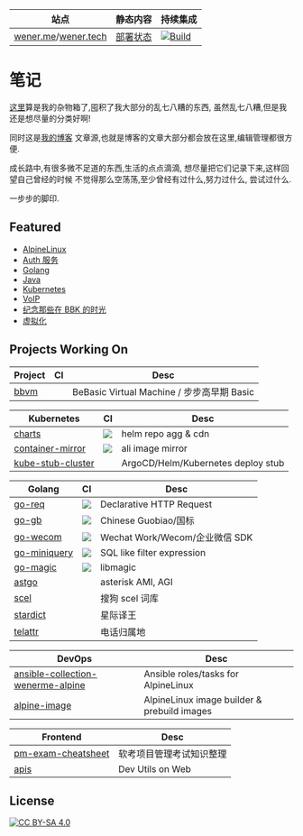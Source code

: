 | 站点                                                              | 静态内容                                                 | 持续集成                                                                                                         |
| ----------------------------------------------------------------- | -------------------------------------------------------- | ---------------------------------------------------------------------------------------------------------------- |
| [wener.me](https://wener.me)/[wener.tech](https://www.wener.tech) | [部署状态](https://github.com/wenerme/wener/deployments) | [![Build](https://github.com/wenerme/wener/workflows/Build/badge.svg)](https://github.com/wenerme/wener/actions) |

# 笔记

[这里](https://github.com/wenerme/wener)算是我的杂物箱了,囤积了我大部分的乱七八糟的东西,
虽然乱七八糟,但是我还是想尽量的分类好啊!

同时这是[我的博客](https://wener.me)
文章源,也就是博客的文章大部分都会放在这里,编辑管理都很方便.

成长路中,有很多微不足道的东西,生活的点点滴滴,
想尽量把它们记录下来,这样回望自己曾经的时候
不觉得那么空荡荡,至少曾经有过什么,努力过什么,
尝试过什么.

一步步的脚印.

## Featured

- [AlpineLinux](https://www.wener.tech/notes/os/alpine/alpine)
- [Auth 服务](https://www.wener.tech/notes/service/auth/auth)
- [Golang](https://www.wener.tech/notes/languages/go/go)
- [Java](https://www.wener.tech/notes/java/java)
- [Kubernetes](https://www.wener.tech/notes/devops/kubernetes/kubernetes)
- [VoIP](https://www.wener.tech/notes/voip/voip)
- [纪念那些在 BBK 的时光](https://wener.me/story/bbk-memory)
- [虚拟化](https://www.wener.tech/notes/os/virt/virt)

## Projects Working On

| Project | CI  | Desc                                       |
| ------- | --- | ------------------------------------------ |
| [bbvm]  |     | BeBasic Virtual Machine / 步步高早期 Basic |

[bbvm]: https://github.com/wenerme/bbvm

| Kubernetes          | CI                                                  | Desc                               |
| ------------------- | --------------------------------------------------- | ---------------------------------- |
| [charts]            | [![][charts-ci-img]][charts-ci]                     | helm repo agg & cdn                |
| [container-mirror]  | [![][container-mirror-ci-img]][container-mirror-ci] | ali image mirror                   |
| [kube-stub-cluster] |                                                     | ArgoCD/Helm/Kubernetes deploy stub |

[charts]: https://github.com/wenerme/charts
[charts-ci-img]: https://github.com/wenerme/charts/actions/workflows/pages.yaml/badge.svg
[charts-ci]: https://github.com/wenerme/charts/actions/workflows/pages.yaml
[container-mirror]: https://github.com/wenerme/container-mirror
[container-mirror-ci-img]: https://github.com/wenerme/container-mirror/actions/workflows/sync.yaml/badge.svg
[container-mirror-ci]: https://github.com/wenerme/container-mirror/actions/workflows/sync.yaml
[kube-stub-cluster]: https://github.com/wenerme/kube-stub-cluster

| Golang         | CI                                          | Desc                           |
| -------------- | ------------------------------------------- | ------------------------------ |
| [go-req]       | [![][go-req-ci-img]][go-req-ci]             | Declarative HTTP Request       |
| [go-gb]        | [![][go-gb-ci-img]][go-gb-ci]               | Chinese Guobiao/国标           |
| [go-wecom]     | [![][go-wecom-ci-img]][go-wecom-ci]         | Wechat Work/Wecom/企业微信 SDK |
| [go-miniquery] | [![][go-miniquery-ci-img]][go-miniquery-ci] | SQL like filter expression     |
| [go-magic]     | [![][go-magic-ci-img]][go-magic-ci]         | libmagic                       |
| [astgo]        |                                             | asterisk AMI, AGI              |
| [scel]         |                                             | 搜狗 scel 词库                 |
| [stardict]     |                                             | 星际译王                       |
| [telattr]      |                                             | 电话归属地                     |

[go-req]: https://github.com/wenerme/go-req
[go-req-ci-img]: https://github.com/wenerme/go-req/actions/workflows/ci.yml/badge.svg
[go-req-ci]: https://github.com/wenerme/go-req/actions/workflows/ci.yml
[go-magic]: https://github.com/wenerme/go-magic
[go-magic-ci]: https://github.com/wenerme/go-magic/actions/workflows/ci.yml
[go-magic-ci-img]: https://github.com/wenerme/go-magic/actions/workflows/ci.yml/badge.svg
[astgo]: https://github.com/wenerme/astgo
[go-gb]: https://github.com/wenerme/go-gb
[go-gb-ci-img]: https://github.com/wenerme/go-gb/actions/workflows/ci.yml/badge.svg
[go-gb-ci]: https://github.com/wenerme/go-gb/actions/workflows/ci.yml
[go-wecom]: https://github.com/wenerme/go-wecom
[go-wecom-ci]: https://github.com/wenerme/go-wecom/actions/workflows/ci.yml
[go-wecom-ci-img]: https://github.com/wenerme/go-wecom/actions/workflows/ci.yml/badge.svg
[go-miniquery]: https://github.com/wenerme/go-miniquery
[go-miniquery-ci]: https://github.com/wenerme/go-miniquery/actions/workflows/ci.yml
[go-miniquery-ci-img]: https://github.com/wenerme/go-miniquery/actions/workflows/ci.yml/badge.svg
[scel]: https://github.com/wenerme/scel
[stardict]: https://github.com/wenerme/stardict
[telattr]: https://github.com/wenerme/telattr

| DevOps                              | Desc                                        |
| ----------------------------------- | ------------------------------------------- |
| [ansible-collection-wenerme-alpine] | Ansible roles/tasks for AlpineLinux         |
| [alpine-image]                      | AlpineLinux image builder & prebuild images |

[ansible-collection-wenerme-alpine]: https://github.com/wenerme/ansible-collection-wenerme-alpine
[alpine-image]: https://github.com/wenerme/alpine-image
[wenerme/wener]: https://github.com/wenerme/wener

| Frontend             | Desc                     |
| -------------------- | ------------------------ |
| [pm-exam-cheatsheet] | 软考项目管理考试知识整理 |
| [apis]               | Dev Utils on Web         |

[pm-exam-cheatsheet]: https://github.com/wenerme/pm-exam-cheatsheet
[apis]: https://github.com/wenerme/apis

## License

[![CC BY-SA 4.0][cc-by-sa-img]][cc-by-sa]

[cc-by-sa-img]: https://mirrors.creativecommons.org/presskit/buttons/88x31/svg/by-sa.svg
[cc-by-sa]: http://creativecommons.org/licenses/by-sa/4.0/
